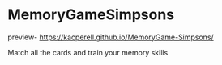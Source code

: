 # MemoryGameSimpsons

preview- https://kacperell.github.io/MemoryGame-Simpsons/

Match all the cards and train your memory skills
